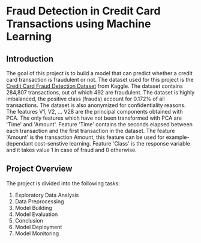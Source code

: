 # Fraud Detection in Credit Card Transactions using Machine Learning


## Introduction

The goal of this project is to build a model that can predict whether a credit card transaction is fraudulent or not. The dataset used for this project is the [Credit Card Fraud Detection Dataset](https://www.kaggle.com/mlg-ulb/creditcardfraud) from Kaggle. The dataset contains 284,807 transactions, out of which 492 are fraudulent. The dataset is highly imbalanced, the positive class (frauds) account for 0.172% of all transactions. The dataset is also anonymized for confidentiality reasons. The features V1, V2, ... V28 are the principal components obtained with PCA. The only features which have not been transformed with PCA are 'Time' and 'Amount'. Feature 'Time' contains the seconds elapsed between each transaction and the first transaction in the dataset. The feature 'Amount' is the transaction Amount, this feature can be used for example-dependant cost-senstive learning. Feature 'Class' is the response variable and it takes value 1 in case of fraud and 0 otherwise.

## Project Overview

The project is divided into the following tasks:


1. Exploratory Data Analysis
2. Data Preprocessing
3. Model Building
4. Model Evaluation
5. Conclusion
6. Model Deployment
7. Model Monitoring
